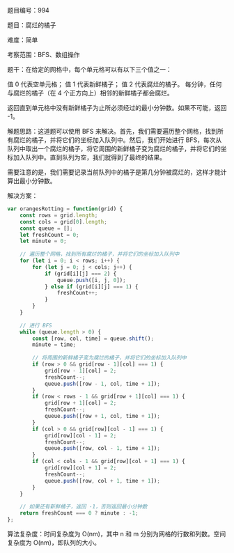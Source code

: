 题目编号：994

题目：腐烂的橘子

难度：简单

考察范围：BFS、数组操作

题干：在给定的网格中，每个单元格可以有以下三个值之一：

值 0 代表空单元格；
值 1 代表新鲜橘子；
值 2 代表腐烂的橘子。
每分钟，任何与腐烂的橘子（在 4 个正方向上）相邻的新鲜橘子都会腐烂。

返回直到单元格中没有新鲜橘子为止所必须经过的最小分钟数。如果不可能，返回 -1。

解题思路：这道题可以使用 BFS 来解决。首先，我们需要遍历整个网格，找到所有腐烂的橘子，并将它们的坐标加入队列中。然后，我们开始进行 BFS，每次从队列中取出一个腐烂的橘子，将它周围的新鲜橘子变为腐烂的橘子，并将它们的坐标加入队列中。直到队列为空，我们就得到了最终的结果。

需要注意的是，我们需要记录当前队列中的橘子是第几分钟被腐烂的，这样才能计算出最小分钟数。

解决方案：

```javascript
var orangesRotting = function(grid) {
    const rows = grid.length;
    const cols = grid[0].length;
    const queue = [];
    let freshCount = 0;
    let minute = 0;
    
    // 遍历整个网格，找到所有腐烂的橘子，并将它们的坐标加入队列中
    for (let i = 0; i < rows; i++) {
        for (let j = 0; j < cols; j++) {
            if (grid[i][j] === 2) {
                queue.push([i, j, 0]);
            } else if (grid[i][j] === 1) {
                freshCount++;
            }
        }
    }
    
    // 进行 BFS
    while (queue.length > 0) {
        const [row, col, time] = queue.shift();
        minute = time;
        
        // 将周围的新鲜橘子变为腐烂的橘子，并将它们的坐标加入队列中
        if (row > 0 && grid[row - 1][col] === 1) {
            grid[row - 1][col] = 2;
            freshCount--;
            queue.push([row - 1, col, time + 1]);
        }
        if (row < rows - 1 && grid[row + 1][col] === 1) {
            grid[row + 1][col] = 2;
            freshCount--;
            queue.push([row + 1, col, time + 1]);
        }
        if (col > 0 && grid[row][col - 1] === 1) {
            grid[row][col - 1] = 2;
            freshCount--;
            queue.push([row, col - 1, time + 1]);
        }
        if (col < cols - 1 && grid[row][col + 1] === 1) {
            grid[row][col + 1] = 2;
            freshCount--;
            queue.push([row, col + 1, time + 1]);
        }
    }
    
    // 如果还有新鲜橘子，返回 -1，否则返回最小分钟数
    return freshCount === 0 ? minute : -1;
};
```

算法复杂度：时间复杂度为 O(nm)，其中 n 和 m 分别为网格的行数和列数。空间复杂度为 O(nm)，即队列的大小。